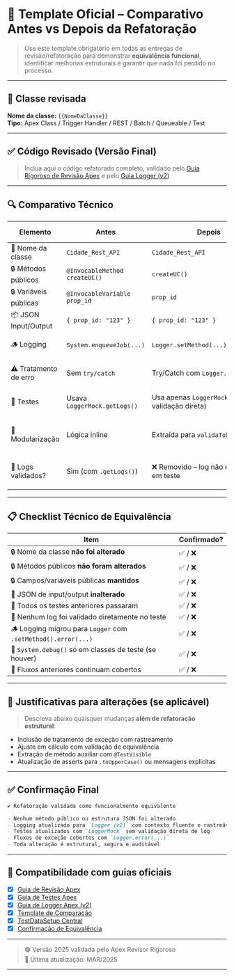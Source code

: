 
# 🔁 Template Oficial – Comparativo Antes vs Depois da Refatoração

> Use este template obrigatório em todas as entregas de revisão/refatoração para demonstrar **equivalência funcional**, identificar melhorias estruturais e garantir que nada foi perdido no processo.

---

## 📄 Classe revisada

**Nome da classe:** `{{NomeDaClasse}}`  
**Tipo:** Apex Class / Trigger Handler / REST / Batch / Queueable / Test

---

## ✅ Código Revisado (Versão Final)

> Inclua aqui o código refatorado completo, validado pelo [Guia Rigoroso de Revisão Apex](https://bit.ly/GuiaApexRevisao) e pelo [Guia Logger (v2)](https://bit.ly/GuiaLoggerApex)

---

## 🔍 Comparativo Técnico

| Elemento                  | Antes                                      | Depois                                        | Observação Técnica                         | Status |
|---------------------------|---------------------------------------------|-----------------------------------------------|---------------------------------------------|--------|
| 🎯 Nome da classe         | `Cidade_Rest_API`                          | `Cidade_Rest_API`                             | Nome mantido                               | ✅     |
| 🔒 Métodos públicos       | `@InvocableMethod createUC()`             | `createUC()`                                  | Sem alteração                              | ✅     |
| 🔒 Variáveis públicas     | `@InvocableVariable prop_id`              | `prop_id`                                     | Nome mantido                               | ✅     |
| 📦 JSON Input/Output      | `{ prop_id: "123" }`                       | `{ prop_id: "123" }`                          | Estrutura inalterada                       | ✅     |
| 🪵 Logging                | `System.enqueueJob(...)`                   | `Logger.setMethod(...).error(...)`            | Migrado para padrão `Logger (v2)`          | ✅     |
| ⚠️ Tratamento de erro     | Sem `try/catch`                            | Try/Catch com `Logger.error(...)`             | Logging de exceções incluído               | ✅     |
| 🧪 Testes                 | Usava `LoggerMock.getLogs()`               | Usa apenas `LoggerMock` (sem validação direta) | Conforme guia de testes                    | ✅     |
| 🧩 Modularização          | Lógica inline                              | Extraída para `validaToken()`, etc.           | Melhor legibilidade e testabilidade        | ✅     |
| 🧪 Logs validados?        | Sim (com `.getLogs()`)                     | ❌ Removido – log não é validado em teste     | Correção crítica conforme `Logger v2`      | ✅     |

---

## 📋 Checklist Técnico de Equivalência

| Item                                                                 | Confirmado? |
|----------------------------------------------------------------------|-------------|
| 🔒 Nome da classe **não foi alterado**                               | ✅ / ❌      |
| 🔒 Métodos públicos **não foram alterados**                          | ✅ / ❌      |
| 🔒 Campos/variáveis públicas **mantidos**                            | ✅ / ❌      |
| 🔄 JSON de input/output **inalterado**                               | ✅ / ❌      |
| 🧪 Todos os testes anteriores passaram                               | ✅ / ❌      |
| 🧪 Nenhum log foi validado diretamente no teste                      | ✅ / ❌      |
| 🪵 Logging migrou para `Logger` com `.setMethod().error(...)`        | ✅ / ❌      |
| 🐞 `System.debug()` só em classes de teste (se houver)              | ✅ / ❌      |
| 📄 Fluxos anteriores continuam cobertos                              | ✅ / ❌      |

---

## 🧠 Justificativas para alterações (se aplicável)

> Descreva abaixo quaisquer mudanças **além de refatoração estrutural**:

- Inclusão de tratamento de exceção com rastreamento
- Ajuste em cálculo com validação de equivalência
- Extração de método auxiliar com `@TestVisible`
- Atualização de asserts para `.toUpperCase()` ou mensagens explícitas

---

## ✅ Confirmação Final

```markdown
✔️ Refatoração validada como funcionalmente equivalente

- Nenhum método público ou estrutura JSON foi alterado
- Logging atualizado para `Logger (v2)` com contexto fluente e rastreável
- Testes atualizados com `LoggerMock` sem validação direta de log
- Fluxos de exceção cobertos com `Logger.error(...)`
- Toda alteração é estrutural, segura e auditável
```

---

## 📎 Compatibilidade com guias oficiais

- [x] [Guia de Revisão Apex](https://bit.ly/GuiaApexRevisao)
- [x] [Guia de Testes Apex](https://bit.ly/GuiaTestsApex)
- [x] [Guia de Logger Apex (v2)](https://bit.ly/GuiaLoggerApex)
- [x] [Template de Comparação](https://bit.ly/ComparacaoApex)
- [x] [TestDataSetup Central](https://bit.ly/TestDataSetup)
- [x] [Confirmação de Equivalência](https://bit.ly/ConfirmacaoApex)

---

> 🟢 Versão 2025 validada pelo Apex Revisor Rigoroso  
> 📅 Última atualização: MAR/2025

---

